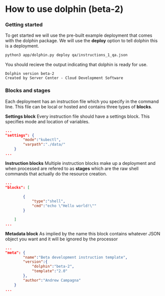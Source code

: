 # How to use dolphin (beta-2)

### Getting started

To get started we will use the pre-built example deployment that
comes with the dolphin package. We will use the **deploy** option
to tell dolphin this is a deployment.
```bash
python3 app/dolphin.py deploy qa/instructions_1_qa.json
```

You should recieve the output indicating that dolphin is ready for use.
```
Dolphin version beta-2
Created by Server Center - Cloud Development Software
```

### Blocks and stages

Each deployment has an instruction file which you specify in the command
line. This file can be local or hosted and contains three types of **blocks**.

**Settings block**
Every instruction file should have a settings block. This specifies mode
and location of variables.

```json
...
"settings": {
		"mode":"kubectl",
		"varpath":"./data/"
	}
...
```

**Instruction blocks** 
Multiple instruction blocks make up a deployment and when processed are refered
to as **stages** which are the raw shell commands that actually do the resource
creation.

```json
...
"blocks": [
		
		{
			"type":"shell",
			"cmd":"echo \"Hello world!\""
		}

	]
...
```

**Metadata block**
As implied by the name this block contains whatever JSON object you want and it
will be ignored by the processor

```json
...
"meta": {
		"name":"Beta development instruction template",
		"version":{
			"dolphin":"beta-2",
			"template":"2.0"
		},
		"author":"Andrew Campagna"
	}
...
```





